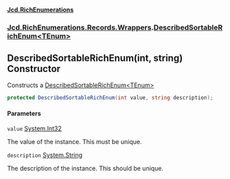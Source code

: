 #### [Jcd.RichEnumerations](index.md 'index')

### [Jcd.RichEnumerations.Records.Wrappers](Jcd.RichEnumerations.Records.Wrappers.md 'Jcd.RichEnumerations.Records.Wrappers').[DescribedSortableRichEnum&lt;TEnum&gt;](Jcd.RichEnumerations.Records.Wrappers.DescribedSortableRichEnum_TEnum_.md 'Jcd.RichEnumerations.Records.Wrappers.DescribedSortableRichEnum<TEnum>')

## DescribedSortableRichEnum(int, string) Constructor

Constructs a [DescribedSortableRichEnum&lt;TEnum&gt;](Jcd.RichEnumerations.Records.Wrappers.DescribedSortableRichEnum_TEnum_.md 'Jcd.RichEnumerations.Records.Wrappers.DescribedSortableRichEnum<TEnum>')

```csharp
protected DescribedSortableRichEnum(int value, string description);
```

#### Parameters

<a name='Jcd.RichEnumerations.Records.Wrappers.DescribedSortableRichEnum_TEnum_.DescribedSortableRichEnum(int,string).value'></a>

`value` [System.Int32](https://docs.microsoft.com/en-us/dotnet/api/System.Int32 'System.Int32')

The value of the instance. This must be unique.

<a name='Jcd.RichEnumerations.Records.Wrappers.DescribedSortableRichEnum_TEnum_.DescribedSortableRichEnum(int,string).description'></a>

`description` [System.String](https://docs.microsoft.com/en-us/dotnet/api/System.String 'System.String')

The description of the instance. This should be unique.